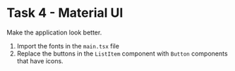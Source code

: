 # Task 4 - Material UI

Make the application look better.

1. Import the fonts in the `main.tsx` file
2. Replace the buttons in the `ListItem` component with `Button` components that have icons.
